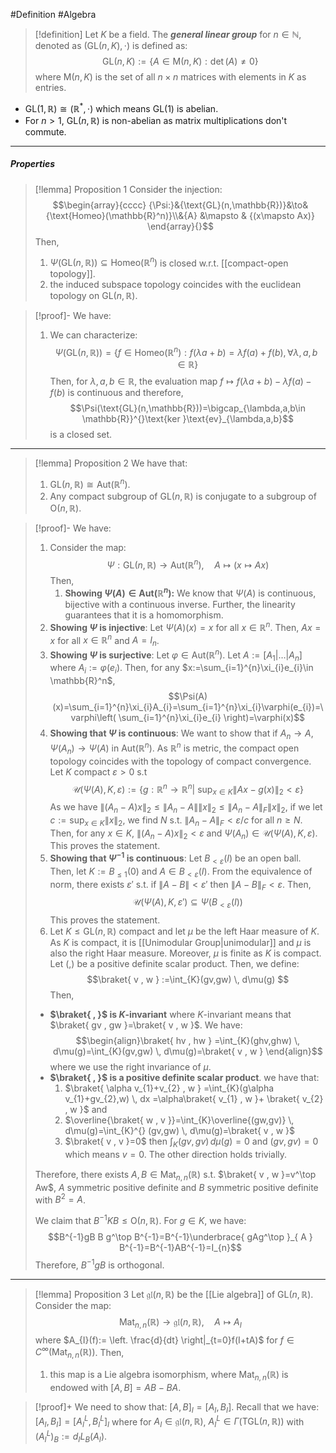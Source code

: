#Definition #Algebra

> [!definition]
> Let $K$ be a field. The ***general linear group*** for $n\in \mathbb{N}$, denoted as $(\text{GL}(n,K),\cdot)$ is defined as: $$\text{GL}(n,K):=\{  A\in \text{M}(n,K):\det(A)\neq 0 \}$$
> where $\text{M}(n,K)$ is the set of all $n\times n$ matrices with elements in $K$ as entries.

- $\text{GL}(1,\mathbb{R})\cong (\mathbb{R}^*,\cdot)$ which means $\text{GL}(1)$ is abelian.
- For $n>1$, $\text{GL}(n,\mathbb{R})$ is non-abelian as matrix multiplications don't commute.
---
##### Properties
> [!lemma] Proposition 1
> Consider the injection: $$\begin{array}{cccc} {\Psi:}&{\text{GL}(n,\mathbb{R})}&\to&{\text{Homeo}(\mathbb{R}^n)}\\&{A} &\mapsto & {(x\mapsto Ax)} \end{array}{}$$Then, 
> 1. $\Psi(\text{GL}(n,\mathbb{R}))\subseteq \text{Homeo}(\mathbb{R}^n)$ is closed w.r.t. [[compact-open topology]].
> 2. the induced subspace topology coincides with the euclidean topology on $\text{GL}(n,\mathbb{R})$.

> [!proof]-
> We have: 
> 1. We can characterize: $$\Psi(\text{GL}(n,\mathbb{R}))=\{ f\in \text{Homeo}(\mathbb{R}^n): f(\lambda a+b)=\lambda f(a)+f(b), \forall\lambda,a,b\in \mathbb{R} \}$$Then, for $\lambda,a,b\in \mathbb{R}$, the evaluation map $f\mapsto f(\lambda a+b)-\lambda f(a)-f(b)$ is continuous and therefore, $$\Psi(\text{GL}(n,\mathbb{R}))=\bigcap_{\lambda,a,b\in \mathbb{R}}^{}\text{ker }\text{ev}_{\lambda,a,b}$$is a closed set.
---
> [!lemma] Proposition 2
> We have that:
> 1. $\text{GL}(n,\mathbb{R})\cong \text{Aut}(\mathbb{R}^n)$.
> 2. Any compact subgroup of $\text{GL}(n,\mathbb{R})$ is conjugate to a subgroup of $\text{O}(n,\mathbb{R})$.

> [!proof]-
> We have:
> 1. Consider the map: $$\Psi:\text{GL}(n,\mathbb{R})\to \text{Aut}(\mathbb{R}^n),\quad A\mapsto (x\mapsto Ax)$$
> Then, 
>    1. **Showing $\Psi(A)\in \text{Aut}(\mathbb{R}^n)$:**
> 		   We know that $\Psi(A)$ is continuous, bijective with a continuous inverse. Further, the linearity guarantees that it is a homomorphism.
> 	1. **Showing $\Psi$ is injective**:
>    Let $\Psi(A)(x)=x$ for all $x\in \mathbb{R}^n$. Then, $Ax=x$ for all $x\in \mathbb{R}^n$ and $A=I_{n}$.
>    3. **Showing $\Psi$ is surjective**:
>    Let $\varphi\in \text{Aut}(\mathbb{R}^n)$. Let $A:=[A_{1}|\dots|A_{n}]$ where $A_{i}:=\varphi(e_{i})$. Then, for any $x:=\sum_{i=1}^{n}\xi_{i}e_{i}\in \mathbb{R}^n$, $$\Psi(A)(x)=\sum_{i=1}^{n}\xi_{i}A_{i}=\sum_{i=1}^{n}\xi_{i}\varphi(e_{i})=\varphi\left( \sum_{i=1}^{n}\xi_{i}e_{i} \right)=\varphi(x)$$
>    4. **Showing that $\Psi$ is continuous**:
>    We want to show that if $A_{n}\to A$, $\Psi(A_{n})\to \Psi(A)$ in $\text{Aut}(\mathbb{R}^n)$. As $\mathbb{R}^n$ is metric, the compact open topology coincides with the topology of compact convergence. Let $K$ compact $\varepsilon>0$ s.t $$\mathcal{U}(\Psi(A),K,\varepsilon):=\{g:\mathbb{R}^n\to \mathbb{R}^n|\ \text{sup}_{x\in K}\|Ax-g(x)\|_{2}<\varepsilon  \}$$As we have $\|(A_{n}-A)x\|_{2}\leq\|A_{n}-A\|\|x\|_{2}\leq\|A_{n}-A\|_{F}\|x\|_{2}$, if we let $c:=\sup_{x\in K}\|x\|_{2}$, we find $N$ s.t. $\|A_{n}-A\|_{F}< \varepsilon /c$ for all $n\geq N$. Then, for any $x\in K$, $\|(A_{n}-A)x\|_{2}<\varepsilon$ and $\Psi(A_{n})\in \mathcal{U}(\Psi(A),K,\varepsilon)$. This proves the statement.
>    5. **Showing that $\Psi ^{-1}$ is continuous**:
>    Let $B_{<\varepsilon}(I)$ be an open ball. Then, let $K:= B_{\leq 1}(0)$ and $A\in B_{<\varepsilon}(I)$. From the equivalence of norm, there exists $\varepsilon'$ s.t. if $\|A-B\|<\varepsilon'$ then $\|A-B\|_{F}<\varepsilon$. Then, $$\mathcal{U}(\Psi(A),K,\varepsilon')\subseteq \Psi(B_{<\varepsilon}(I))$$This proves the statement.
> 2. Let $K\leq \text{GL}(n,\mathbb{R})$ compact and let $\mu$ be the left Haar measure of $K$. As $K$ is compact, it is [[Unimodular Group|unimodular]] and $\mu$ is also the right Haar measure. Moreover, $\mu$ is finite as $K$ is compact. Let $(,)$ be a positive definite scalar product. Then, we define: $$\braket{ v , w } :=\int_{K}(gv,gw) \, d\mu(g) $$Then, 
> 	- **$\braket{  ,  }$ is $K$-invariant**
> 	  where $K$-invariant means that $\braket{ gv , gw }=\braket{ v , w }$. We have: $$\begin{align}\braket{ hv , hw } =\int_{K}(ghv,ghw) \, d\mu(g)=\int_{K}(gv,gw) \, d\mu(g)=\braket{ v , w }   \end{align}$$where we use the right invariance of $\mu$.
> 	- **$\braket{  ,  }$ is a positive definite scalar product**. 
> 	  we have that: 
> 	   1. $\braket{ \alpha v_{1}+v_{2} , w } =\int_{K}(g\alpha v_{1}+gv_{2},w) \, dx =\alpha\braket{  v_{1} , w }+ \braket{ v_{2} , w }$ and 
> 	   2. $\overline{\braket{ w , v }}=\int_{K}\overline{(gw,gv)} \, d\mu(g)=\int_{K}^{} (gv,gw) \, d\mu(g)=\braket{ v , w }$
> 	   3. $\braket{ v , v }=0$ then $\int_{K}(gv,gv)  \, d\mu(g)=0$ and $(gv,gv)=0$ which means $v=0$. The other direction holds trivially.
> 	
> 	Therefore, there exists $A,B\in \text{Mat}_{n,n}(\mathbb{R})$ s.t. $\braket{ v , w }=v^\top Aw$, $A$ symmetric positive definite and $B$ symmetric positive definite with $B^{2}=A$.
> 	
> 	We claim that $B^{-1}KB\leq \text{O}(n,\mathbb{R})$. For $g\in K$, we have: $$B^{-1}gB  B g^\top B^{-1}=B^{-1}\underbrace{ gAg^\top }_{ A } B^{-1}=B^{-1}AB^{-1}=I_{n}$$Therefore, $B^{-1}gB$ is orthogonal.
---
> [!lemma] Proposition 3
> Let $\mathfrak{gl}(n,\mathbb{R})$ be the [[Lie algebra]] of $\text{GL}(n,\mathbb{R})$. Consider the map: $$\text{Mat}_{n,n}(\mathbb{R})\to \mathfrak{gl}(n,\mathbb{R}),\quad A\mapsto A_{I}$$where $A_{I}(f):= \left. \frac{d}{dt} \right|_{t=0}f(I+tA)$ for $f\in C^\infty(\text{Mat}_{n,n}(\mathbb{R}))$. Then, 
> 1. this map is a Lie algebra isomorphism, where $\text{Mat}_{n,n}(\mathbb{R})$ is endowed with $[A,B]=AB-BA$.

> [!proof]+
> We need to show that: $[A,B]_{I}=[A_{I},B_{I}]$. Recall that we have: $[A_{I},B_{I}]=[A_{I}^L,B_{I}^L]_{I}$ where for $A_{I}\in \mathfrak{gl}(n,\mathbb{R})$, $A_{I}^L\in \Gamma(\text{TGL}(n,\mathbb{R}))$ with $(A_{I}^L)_{B}:=d_{I}L_{B}(A_{I})$. 